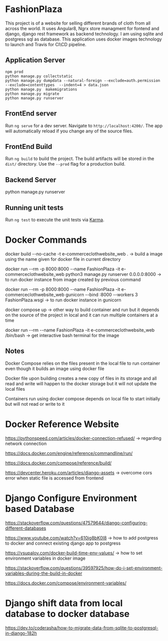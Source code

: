 # FashionPlaza

This project is of a website for selling different brands of cloth from all across the world. It uses Angular8, Ngrx store managment for fontend and django, django rest framework as backend technology. I am using sqlite and postgress sql as database. This application uses docker images technology to launch and Travis for CI\CD pipeline.

## Application Server

```console
npm prod
python manage.py collectstatic
python manage.py dumpdata --natural-foreign --exclude=auth.permission --exclude=contenttypes  --indent=4 > data.json
python manage.py  makemigrations
python manage.py migrate
python manage.py runserver
```
## FrontEnd server

Run `ng serve` for a dev server. Navigate to `http://localhost:4200/`. The app will automatically reload if you change any of the source files.

## FrontEnd Build

Run `ng build` to build the project. The build artifacts will be stored in the `dist/` directory. Use the `--prod` flag for a production build.

## Backend Server

python manage.py runserver
## Running unit tests

Run `ng test` to execute the unit tests via [Karma](https://karma-runner.github.io).

# Docker Commands

docker build --no-cache -t e-commerceclothwebsite_web . -> build a image using the name given for docker file in current directory

docker run --rm -p 8000:8000 --name FashionPlaza -it e-commerceclothwebsite_web python3 manage.py runserver 0.0.0.0:8000  -> to run docker instance from image created by previous command

docker run --rm -p 8000:8000 --name FashionPlaza -it e-commerceclothwebsite_web gunicorn --bind :8000 --workers 3 FashionPlaza.wsgi -> to run docker instance in gunicorn

docker compose up -> other way to build container and run but it depends on the source of the project in local and it can run multiple containers at a time

docker run --rm --name FashionPlaza -it e-commerceclothwebsite_web /bin/bash -> get interactive bash terminal for the image

## Notes

Docker Compose relies on the files present in the local file to run container even though it builds an image using docker file

Docker file upon building creates a new copy of files in its storage and all read and write will happen to the docker storage but it will not update the local files 

Containers run using docker compose depends on local file to start initially but will not read or write to it
# Docker Reference Website

https://pythonspeed.com/articles/docker-connection-refused/ -> regarding network connection

https://docs.docker.com/engine/reference/commandline/run/

https://docs.docker.com/compose/reference/build/

https://devcenter.heroku.com/articles/django-assets -> overcome cors error when static file is accessed from frontend
# Django Configure Environment based Database

https://stackoverflow.com/questions/47579644/django-configuring-different-databases

https://www.youtube.com/watch?v=610jg8bK0I8 -> how to add postgress to docker and connect existing django app to postgress

https://vsupalov.com/docker-build-time-env-values/ -> how to set environment variables in docker image 

https://stackoverflow.com/questions/39597925/how-do-i-set-environment-variables-during-the-build-in-docker

https://docs.docker.com/compose/environment-variables/

# Django shift data from local database to docker database

https://dev.to/coderasha/how-to-migrate-data-from-sqlite-to-postgresql-in-django-182h